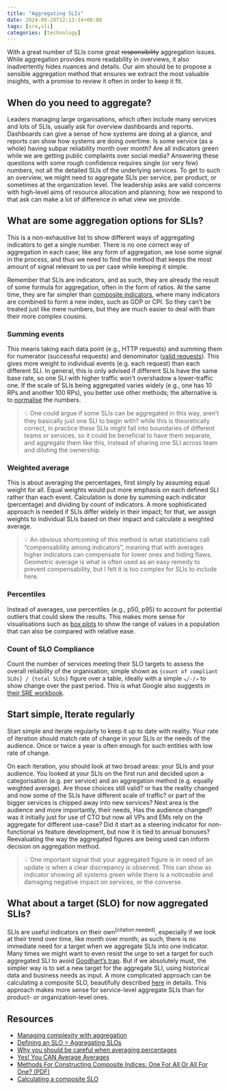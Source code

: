 ```yaml
---
title: "Aggregating SLIs"
date: 2024-08-28T12:13:14+00:00
tags: [sre,sli]
categories: [technology]
---
```

With a great number of SLIs come great ~~responsibility~~ aggregation issues. While aggregation provides more readability in overviews, it also inadvertently hides nuances and details. Our aim should be to propose a sensible aggregation method that ensures we extract the most valuable insights, with a promise to review it often in order to keep it fit.

## When do you need to aggregate?

Leaders managing large organisations, which often include many services and lots of SLIs, usually ask for overview dashboards and reports. Dashboards can give a sense of how systems are doing at a glance, and reports can show how systems are doing overtime. Is some service (as a whole) having subpar reliability month over month? Are all indicators green while we are getting public complaints over social media? Answering these questions with some rough confidence requires single (or very few) numbers, not all the detailed SLIs of the underlying services. To get to such an overview, we might need to aggregate SLIs per service, per product, or sometimes at the organization level. The leadership asks are valid concerns with high-level aims of resource allocation and planning; how we respond to that ask can make a lot of difference in what view we provide.

## What are some aggregation options for SLIs?

This is a non-exhaustive list to show different ways of aggregating indicators to get a single number. There is no one correct way of aggregation in each case; like any form of aggregation, we lose some signal in the process, and thus we need to find the method that keeps the most amount of signal relevant to us per case while keeping it simple.

Remember that SLIs are indicators, and as such, they are already the result of some formula for aggregation, often in the form of ratios. At the same time, they are far simpler than [composite indicators](https://link.springer.com/referenceworkentry/10.1007/978-3-642-04898-2_15), where many indicators are combined to form a new index, such as GDP or CPI. So they can’t be treated just like mere numbers, but they are much easier to deal with than their more complex cousins.

### Summing events

This means taking each data point (e.g., HTTP requests) and summing them for numerator (successful requests) and denominator ([valid requests](https://blog.alexewerlof.com/p/valid-vs-total)). This gives more weight to individual events (e.g. each request) than each different SLI. In general, this is only advised if different SLIs have the same base rate, so one SLI with higher traffic won't overshadow a lower-traffic one. If the scale of SLIs being aggregated varies widely (e.g., one has 10 RPs and another 100 RPs), you better use other methods; the alternative is to [normalise](https://en.wikipedia.org/wiki/Normalization_\(statistics\)) the numbers.

> 💡 One could argue if some SLIs can be aggregated in this way, aren’t they basically just one SLI to begin with? while this is theoretically correct, in practice these SLIs might fall into boundaries of different teams or services, so it could be beneficial to have them separate, and aggregate them like this, instead of sharing one SLI across team and diluting the ownership.

### Weighted average

This is about averaging the percentages, first simply by assuming equal weight for all. Equal weights would put more emphasis on each defined SLI rather than each event. Calculation is done by summing each indicator (percentage) and dividing by count of indicators. A more sophisticated approach is needed if SLIs differ widely in their impact; for that, we assign weights to individual SLIs based on their impact and calculate a weighted average.

> 💡 An obvious shortcoming of this method is what statisticians call “compensability among indicators”, meaning that with averages higher indicators can compensate for lower ones and hiding flaws. Geometric average is what is often used as an easy remedy to prevent compensability, but I felt it is too complex for SLIs to include here.

### Percentiles

Instead of averages, use percentiles (e.g., p50, p95) to account for potential outliers that could skew the results. This makes more sense for visualisations such as [box plots](https://en.wikipedia.org/wiki/Box_plot) to show the range of values in a population that can also be compared with relative ease.

### Count of SLO Compliance

Count the number of services meeting their SLO targets to assess the overall reliability of the organisation, simple shown as `{count of compliant SLOs} / {total SLOs}` figure over a table, ideally with a simple `↘/-/↗` to show change over the past period. This is what Google also suggests in [their SRE workbook](https://sre.google/workbook/implementing-slos/#slo-compliance-report).

## Start simple, Iterate regularly

Start simple and iterate regularly to keep it up to date with reality. Your rate of iteration should match rate of change in your SLIs or the needs of the audience. Once or twice a year is often enough for such entities with low rate of change.

On each iteration, you should look at two broad areas: your SLIs and your audience. You looked at your SLIs on the first run and decided upon a categorisation (e.g. per service) and an aggregation method (e.g. equally weighted average). Are those choices still valid? or has the reality changed and now some of the SLIs have different scale of traffic? or part of the bigger services is chipped away into new services? Next area is the audience and more importantly, their needs, Has the audience changed? was it initially just for use of CTO but now all VPs and EMs rely on the aggregate for different use-case? Did it start as a steering indicator for non-functional vs feature development, but now it is tied to annual bonuses? Reevaluating the way the aggregated figures are being used can inform decision on aggregation method.

> 💡 One important signal that your aggregated figure is in need of an update is when a clear discrepancy is observed. This can show as indicator showing all systems green while there is a noticeable and damaging negative impact on services, or the converse.

## What about a target (SLO) for now aggregated SLIs?

SLIs are useful indicators on their own<sup>[citation needed]</sup>, especially if we look at their trend over time, like month over month; as such, there is no immediate need for a target when we aggregate SLIs into one indicator. Many times we might want to even resist the urge to set a target for such aggregated SLI to avoid [Goodhart’s trap](https://en.wikipedia.org/wiki/Goodhart%27s_law). But if we absolutely must, the simpler way is to set a new target for the aggregate SLI, using historical data and business needs as input. A more complicated approach can be calculating a composite SLO, beautifully described [here](https://alexewerlof.medium.com/calculating-composite-sla-d855eaf2c655) in details. This approach makes more sense for service-level aggregate SLIs than for product- or organization-level ones.


## Resources

- [Managing complexity with aggregation](https://www.coursera.org/lecture/site-reliability-engineering-slos/managing-complexity-with-aggregation-pLdiv)
- [Defining an SLO > Aggregating SLOs](https://medium.com/@asuffield/defining-an-slo-6302f60b218a#e3be)
- [Why you should be careful when averaging percentages](https://www.robertoreif.com/blog/2018/1/7/why-you-should-be-careful-when-averaging-percentages)
- [Yes! You CAN Average Averages](https://weallcount.com/2020/11/02/yes-you-can-average-averages/)
- [Methods For Constructing Composite Indices: One For All Or All For One? (PDF)](https://www.istat.it/it/files/2013/12/Rivista2013_Mazziotta_Pareto.pdf)
- [Calculating a composite SLO](https://blog.alexewerlof.com/p/composite-slo)

